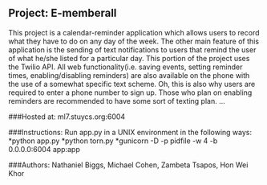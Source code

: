 Project: E-memberall
--------------------
This project is a calendar-reminder application which allows users to record what they have to do on any day of the week.  The other main feature of this application is the sending of text notifications to users that remind the user of what he/she listed for a particular day.  This portion of the project uses the Twilio API.  All web functionality(i.e. saving events, setting reminder times, enabling/disabling reminders) are also available on the phone with the use of a somewhat specific text scheme.  Oh, this is also why users are required to enter a phone number to sign up.  Those who plan on enabling reminders are recommended to have some sort of texting plan. ...

###Hosted at:
ml7.stuycs.org:6004

###Instructions:
Run app.py in a UNIX environment in the following ways:
*python app.py
*python torn.py
*gunicorn -D -p pidfile -w 4 -b 0.0.0.0:6004 app:app

###Authors:
Nathaniel Biggs, Michael Cohen, Zambeta Tsapos, Hon Wei Khor
